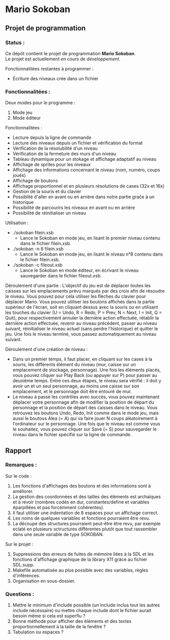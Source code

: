 # Mario Sokoban

## Projet de programmation

### Status :

Ce dépôt contient le projet de programmation **Mario Sokoban**.  
Le projet est actuellement *en cours de développement*.

Fonctionnalitées restantes à programmer :
* Écriture des niveaux crée dans un fichier

### Fonctionnalitées :

Deux modes pour le programme :  
1. Mode jeu  
2. Mode éditeur

Fonctionnalitées :
* Lecture depuis la ligne de commande
* Lecture des niveaux depuis un fichier et vérification du format
* Vérification de la résolubilité d'un niveau
* Vérification de la fermeture des murs d'un niveau
* Tableau dynamique pour un stokage et affichage adaptatif au niveau
* Affichage de sprites pour les niveaux
* Affichage des informations concernant le niveau (nom, numéro, coups joués)
* Affichage de boutons
* Affichage proportionnel et en plusieurs résolutions de cases (32x et 16x)
* Gestion de la souris et du clavier
* Possiblité d'aller en avant ou en arrière dans notre partie graĉe à un historique
* Possibilité de parcourirs les niveaux en avant ou en arrière
* Possibilité de réinitialiser un niveau

Utilisation :
* ./sokoban filein.xsb
	* Lance le Sokoban en mode jeu, en lisant le premier niveau contenu dans le fichier filein.xsb.
* ./sokoban -n 8 filein.xsb
	* Lance le Sokoban en mode jeu, en lisant le niveau n°8 contenu dans le fichier filein.xsb.
* ./sokoban -c fileout.xsb
	* Lance le Sokoban en mode éditeur, en écrivant le niveau sauvegarder dans le fichier fileout.xsb.

Déroulement d'une partie :
L'objectif du jeu est de déplacer toutes les caisses sur les emplacements prévu marqués par des croix afin de résoudre le niveau. 
Vous pouvez pour cela utiliser les flèches du clavier pour déplacer Mario. Vous pouvez utiliser les boutons affichés dans la partie supérieur de l'écran,
soit en cliquant dessus avec la souris ou en utilisant les touches du clavier (U = Undo, R = Redo, P = Prev, N = Next, I = Init, Q = Quit), pour respectivement annuler la dernière action effectuée, rétablir la dernière action effectuée, revenir au niveau précédent, passer au niveau suivant, réinitialiser le niveau actuel (sans perdre l'historique) et quitter le jeu. Une fois le niveau terminé, vous passez automatiquement au niveau suivant.

Déroulement d'une création de niveau :
* Dans un premier temps, il faut placer, en cliquant sur les cases à la souris, les différents élément du niveau (mur, caisse sur un emplacement de stockage, personnage). Une fois les éléments placés, vous pouvez cliquer sur Play Back (ou appuyer sur P) pour passer au deuxième temps. Entre ces deux étapes, le niveau sera vérifié : il doit y avoir un et un seul personnage, au moins une caisse sur son emplacement, et le personnage doit être entouré de mur.
* Le niveau à passé les contrôles avec succès, vous pouvez maintenant déplacer votre personnage afin de modifier la position de départ du personnage et la position de départ des caisses dans le niveau. Vous retrouvez les boutons Undo, Redo, Init comme dans le mode jeu, mais aussi le boutous Alea (= A) qui va faire jouer N coups aléatoirement à l'ordinateur sur le personnage. Une fois que le niveau est comme vous le souhaitez, vous pouvez cliquer sur Save (= S) pour sauvegarder le niveau dans le fichier spécifié sur la ligne de commande.

## Rapport

### Remarques :

Sur le code :
1. Les fonctions d'affichages des boutons et des informations sont à améliorer.
2. La gestion des coordonnées et des tailles des éléments est archaïques et à revoir (nombres codés en dur, constantes/define et variables éparpillées et pas forcémment cohérentes).
3. Il faut utiliser une indentation de 8 espaces pour un affichage correct.
4. Les noms de quelques variables et fonctions pourraient être revu.
5. La découpe des structures pourraient peut-être être revu, par exemple eclaté en plusieurs sctructures différentes plutôt que tout rassembler dans une seule variable de type SOKOBAN.

Sur le projet :
1. Suppressions des erreurs de fuites de mémoire liées à la SDL et les fonctions d'affichage graphique de la library X11 grâce au fichier SDL.supp.
2. Makefile automatisée au plus possible avec des variables, règles d'inférences.
3. Organisation en sous-dossier.

### Questions :

1. Mettre le minimum d'include possible (un include inclus tout les autres include nécéssaire) ou mettre chaque include dont le fichier aurait besoin même si cela est superflu ?
2. Bonne méthode pour afficher des éléments et des textes proportionnellement à la taille de la fenêtre ?
3. Tabulation ou espaces ?
